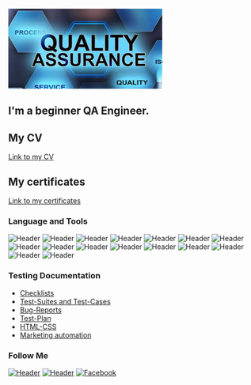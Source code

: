 ![Header](https://github.com/snataliia/snataliia/blob/main/assets/images.png)
## I'm a beginner QA Engineer. 
 
## My CV
[Link to my CV](https://drive.google.com/file/d/1psASsgzy2Rjj_lcOPohOQmKlLrw0a1Br/view?usp=share_link)

## My certificates
[Link to my certificates](https://drive.google.com/drive/folders/1s7UsyhV8a-f8t4_bpmthkmQ5Y0kgy0qC?usp=share_link)


### Language and Tools
![Header](https://img.shields.io/badge/Jira-090909?style=for-the-badge&logo=jira&logoColor=136be1)
![Header](https://img.shields.io/badge/Postman-090909?style=for-the-badge&logo=postman&logoColor=f76935)
![Header](https://img.shields.io/badge/Github-090909?style=for-the-badge&logo=github&logoColor=8cc4d7)
![Header](https://img.shields.io/badge/Figma-090909?style=for-the-badge&logo=figma&logoColor=7d5fa6)
![Header](https://img.shields.io/badge/MySQL-090909?style=for-the-badge&logo=mysql&logoColor=00618a)
![Header](https://img.shields.io/badge/DevTools-090909?style=for-the-badge&logo=googlechrome&logoColor=2674f2)
![Header](https://img.shields.io/badge/AndroidStudio-090909?style=for-the-badge&logo=androidstudio&logoColor=3ad07d)
![Header](https://img.shields.io/badge/vscode-090909?style=for-the-badge&logo=vscode&logoColor=3ad07d)
![Header](https://img.shields.io/badge/TestRail-090909?style=for-the-badge&logo=testrail&logoColor=71b556)
![Header](https://img.shields.io/badge/TestLink-090909?style=for-the-badge&logo=TestLink&logoColor=71b556)
![Header](https://img.shields.io/badge/MantisBT-090909?style=for-the-badge&logo=MantisBT&logoColor=71b556)
![Header](https://img.shields.io/badge/HTML-090909?style=for-the-badge&logo=HTML&logoColor=71b556)
![Header](https://img.shields.io/badge/CSS-090909?style=for-the-badge&logo=CSS&logoColor=71b556)
![Header](https://img.shields.io/badge/WIX-090909?style=for-the-badge&logo=WIX&logoColor=71b556)
![Header](https://img.shields.io/badge/ActiveCampaign-090909?style=for-the-badge&logo=ActiveCampaign&logoColor=71b556)
![Header](https://img.shields.io/badge/Zapier-090909?style=for-the-badge&logo=Zapier&logoColor=71b556)

### Testing Documentation

- [Checklists](https://drive.google.com/drive/folders/19CEfjViCLbtwHr4UX10Xn5CLkSVlMnXY?usp=sharing)
- [Test-Suites and Test-Cases](https://drive.google.com/drive/folders/17167j3F7Ef7MjUbpV8r223GnOjuHAqzW?usp=share_link)
- [Bug-Reports](https://drive.google.com/drive/folders/1jINoqQwJpehGvX0SLPdGz_hCjj1M0esX?usp=share_link)
- [Test-Plan](https://drive.google.com/drive/folders/1E4otfIWkP8vz2GM74XB7JKAWaKjK3Dwa?usp=sharing)
- [HTML-CSS](https://iridescent-trifle-ff0493.netlify.app)
- [Marketing automation](https://teplodim2015.wixsite.com/snow-therapy)
   


### Follow Me
[![Header](https://img.shields.io/badge/Telegram-090909?style=for-the-badge&logo=telegram&logoColor=31a5db)](https://t.me/Nataliia_Sushko)
[![Header](https://img.shields.io/badge/Linkedin-090909?style=for-the-badge&logo=linkedin&logoColor=0073b1)](https://www.linkedin.com/in/nataliia-sushko/)
[![Facebook](https://img.shields.io/badge/-Facebook-090909?style=for-the-badge&logo=Facebook&logoColor=1195F5)](https://www.facebook.com/nataliya.sushko.7/)

